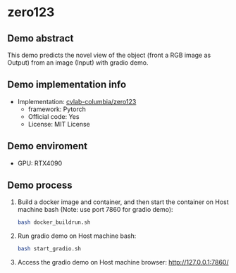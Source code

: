 # zero123
## Demo abstract
This demo predicts the novel view of the object (front a RGB image as Output) from an image (Input) with gradio demo.

## Demo implementation info
- Implementation: [cvlab-columbia/zero123](https://github.com/cvlab-columbia/zero123)
  - framework: Pytorch
  - Official code: Yes
  - License: MIT License

## Demo enviroment
- GPU: RTX4090

## Demo process
1. Build a docker image and container, and then start the container on Host machine bash (Note: use port 7860 for gradio demo):
    ```bash
    bash docker_buildrun.sh
    ```
2. Run gradio demo on Host machine bash:
    ```bash
    bash start_gradio.sh
    ```
3. Access the gradio demo on Host machine browser: http://127.0.0.1:7860/